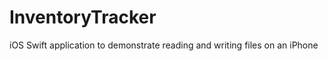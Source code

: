 InventoryTracker
================

iOS Swift application to demonstrate reading and writing files on an iPhone
